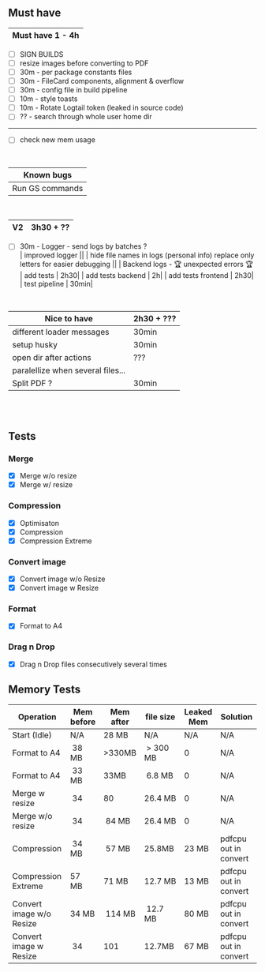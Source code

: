 ## Must have                          
| Must have 1 - 4h | 
| ---------------------| 
- [ ] SIGN BUILDS                
- [ ] resize images before converting to PDF 
- [ ] 30m - per package constants files
- [ ] 30m - FileCard components,  alignment & overflow
- [ ] 30m -  config file in build pipeline
- [ ] 10m - style toasts
- [ ] 10m - Rotate Logtail token (leaked in source code)
- [ ] ?? - search through whole user home dir
-----
- [ ] check new mem usage       
<br/>

| Known bugs |                                 
| ---------------------|
| Run GS commands |
<br/>

| V2 |                                3h30 + ?? |
| ---------------------| ----------|
- [ ] 30m -  Logger - send logs by batches ?           
| improved logger ||
| hide file names in logs (personal info) replace only letters for easier debugging ||
| Backend logs - 🏆 unexpected errors 🏆
| add tests          |                         2h30|
| add tests backend   |    2h|
| add tests frontend   |   2h30|
| test pipeline         |                      30min|
<br/>

| Nice to have                 | 2h30 + ??? |
| --------------------- | ----------|
| different loader messages     | 30min |
| setup husky                   | 30min |
| open dir after actions        | ??? |
| paralellize when several files... | |
| Split PDF ?                   | 30min |

<br/>
<br/>

## Tests
### Merge
- [x] Merge w/o resize
- [x] Merge w/ resize
### Compression
- [x] Optimisaton
- [x] Compression
- [x] Compression Extreme
### Convert image
- [x] Convert image w/o Resize
- [x] Convert image w Resize
### Format
- [x] Format to A4
### Drag n Drop
- [x] Drag n Drop files consecutively several times

## Memory Tests
| Operation | Mem before | Mem after | file size | Leaked Mem | Solution |
| ------------ | ----- | ----- | ----- | ----- | ----- |
| Start (Idle) | N/A | 28 MB | N/A | N/A | N/A |
| Format to A4 | 38 MB | >330MB | > 300 MB | 0 | N/A |
| Format to A4 | 33 MB | 33MB | 6.8 MB | 0 | N/A |
| Merge w resize | 34 | 80 | 26.4 MB | 0 | N/A |
| Merge w/o resize | 34 | 84 MB| 26.4 MB | 0 | N/A |
| Compression | 34 MB| 57 MB | 25.8MB | 23 MB | pdfcpu out in convert |
| Compression Extreme | 57 MB | 71 MB | 12.7 MB | 13 MB | pdfcpu out in convert |
| Convert image w/o Resize | 34 MB | 114 MB | 12.7 MB| 80 MB | pdfcpu out in convert |
| Convert image w Resize | 34 | 101 | 12.7MB | 67 MB | pdfcpu out in convert |
